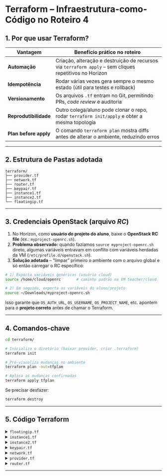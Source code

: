 
# Terraform – Infraestrutura-como-Código no Roteiro 4

## 1. Por que usar Terraform?

| Vantagem | Benefício prático no roteiro |
|----------|-----------------------------|
| **Automação** | Criação, alteração e destruição de recursos via `terraform apply` – sem cliques repetitivos no Horizon |
| **Idempotência** | Rodar várias vezes gera sempre o mesmo estado (útil para testes e rollback) |
| **Versionamento** | Os arquivos `.tf` entram no Git, permitindo PRs, _code review_ e auditoria |
| **Reprodutibilidade** | Outro colega/aluno pode clonar o repo, rodar `terraform init/apply` e obter a mesma topologia |
| **Plan before apply** | O comando `terraform plan` mostra diffs antes de alterar o ambiente, reduzindo erros |

---

## 2. Estrutura de Pastas adotada

```
terraform/
├── provider.tf
├── network.tf
├── router.tf
├── keypair.tf
├── instance1.tf
├── instance2.tf
└── floatingip.tf
```
---

## 3. Credenciais OpenStack (arquivo *RC*)

1. No Horizon, como **usuário do projeto do aluno**, baixe o **OpenStack RC file** (ex.: `myproject-openrc.sh`).  
2. **Problema observado:** quando fazíamos `source myproject-openrc.sh` direto, algumas variáveis entravam em conflito com variáveis herdadas da VM (`/etc/profile.d/openstack.sh`).  
3. **Solução adotada** – “limpar” primeiro o ambiente com o arquivo global e só então carregar o RC específico:

```bash
# 1) Exporta variáveis genéricas (usuário cloud)
source /home/cloud/openrc       # caminho padrão na VM teacher/cloud

# 2) Em seguida, exporta as variáveis do aluno/projeto
source ~/Downloads/myproject-openrc.sh
```

Isso garante que `OS_AUTH_URL`, `OS_USERNAME`, `OS_PROJECT_NAME`, etc. apontem para o **projeto correto** antes de chamar o Terraform.

---

## 4. Comandos-chave

```bash
cd terraform/

# Inicializa o diretório (baixar provider, criar .terraform)
terraform init

# Pré-visualiza mudanças no ambiente
terraform plan -out=tfplan

# Aplica as mudanças confirmadas
terraform apply tfplan
```

Se precisar desfazer:

```bash
terraform destroy
```

---

## 5. Código Terraform

<details>
<summary><code>floatingip.tf</code></summary>

```hcl
data "openstack_networking_network_v2" "ext" {
  name     = "ext_net"
  external = true
}

resource "openstack_networking_floatingip_v2" "fip_a" {
  pool = data.openstack_networking_network_v2.ext.name
}

resource "openstack_networking_floatingip_v2" "fip_b" {
  pool = data.openstack_networking_network_v2.ext.name
}

resource "openstack_compute_floatingip_associate_v2" "assoc_a" {
  floating_ip = openstack_networking_floatingip_v2.fip_a.address
  instance_id = openstack_compute_instance_v2.instancia_1.id
}

resource "openstack_compute_floatingip_associate_v2" "assoc_b" {
  floating_ip = openstack_networking_floatingip_v2.fip_b.address
  instance_id = openstack_compute_instance_v2.instancia_2.id
}
```
</details>

<details>
<summary><code>instance1.tf</code></summary>

```hcl
resource "openstack_compute_instance_v2" "instancia_1" {
  name            = "basic"
  image_name      = "jammy-amd64"
  flavor_name     = "m1.small"
  key_pair        = "my-keypair"
  security_groups = ["default"]

  network {
    name = "network_1"
  }

  depends_on = [openstack_networking_network_v2.network_1]

}
```
</details>

<details>
<summary><code>instance2.tf</code></summary>

```hcl
resource "openstack_compute_instance_v2" "instancia_2" {
  name            = "basic2"
  image_name      = "jammy-amd64"
  flavor_name     = "m1.tiny"
  key_pair        = "my-keypair"
  security_groups = ["default"]

  network {
    name = "network_1"
  }

  depends_on = [openstack_networking_network_v2.network_1]

}
```
</details>

<details>
<summary><code>keypair.tf</code></summary>

```hcl
  GNU nano 6.2                                                                keypair.tf                                                                         
resource "openstack_compute_keypair_v2" "test-keypair" {
  name = "my-keypair"
}
```
</details>

<details>
<summary><code>network.tf</code></summary>

```hcl
resource "openstack_networking_network_v2" "network_1" {
  name           = "network_1"
  admin_state_up = "true"
}

resource "openstack_networking_subnet_v2" "subnet_1" {
  network_id = "${openstack_networking_network_v2.network_1.id}"
  cidr       = "192.167.199.0/24"
}
```
</details>

<details>
<summary><code>provider.tf</code></summary>

```hcl
# Terraform Openstack deployment

# Define required providers
terraform {
required_version = ">= 0.14.0"
  required_providers {
    openstack = {
      source  = "terraform-provider-openstack/openstack"
      version = "~> 1.35.0"
    }
  }
}


# Configure the OpenStack Provider

provider "openstack" {
  region              = "RegionOne"
  user_name           = "FernandoKoelle"
}
```
</details>

<details>
<summary><code>router.tf</code></summary>

```hcl
resource "openstack_networking_router_v2" "router_1" {
  name                = "my_router_f"
  admin_state_up      = true
  external_network_id = "6795929c-ee09-4c30-864f-e70c5074e1a2"
}

resource "openstack_networking_router_interface_v2" "int_1" {
  router_id = "${openstack_networking_router_v2.router_1.id}"
  subnet_id = "${openstack_networking_subnet_v2.subnet_1.id}"
}
```
</details>

---